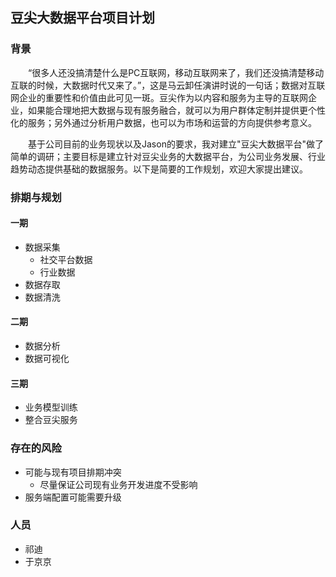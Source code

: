 ## 豆尖大数据平台项目计划

### 背景
&emsp;&emsp;“很多人还没搞清楚什么是PC互联网，移动互联网来了，我们还没搞清楚移动互联的时候，大数据时代又来了。”，这是马云卸任演讲时说的一句话；数据对互联网企业的重要性和价值由此可见一斑。豆尖作为以内容和服务为主导的互联网企业，如果能合理地把大数据与现有服务融合，就可以为用户群体定制并提供更个性化的服务；另外通过分析用户数据，也可以为市场和运营的方向提供参考意义。

&emsp;&emsp;基于公司目前的业务现状以及Jason的要求，我对建立"豆尖大数据平台"做了简单的调研；主要目标是建立针对豆尖业务的大数据平台，为公司业务发展、行业趋势动态提供基础的数据服务。以下是简要的工作规划，欢迎大家提出建议。

### 排期与规划
#### 一期
- 数据采集
  - 社交平台数据
  - 行业数据
- 数据存取
- 数据清洗

#### 二期
- 数据分析
- 数据可视化

#### 三期
- 业务模型训练
- 整合豆尖服务

### 存在的风险
- 可能与现有项目排期冲突
  - 尽量保证公司现有业务开发进度不受影响
- 服务端配置可能需要升级

### 人员
- 祁迪
- 于京京